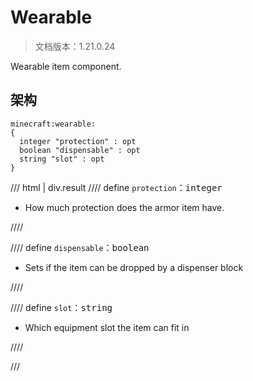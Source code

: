 # Wearable

> 文档版本：1.21.0.24

Wearable item component.

## 架构

```mcschema
minecraft:wearable:
{
  integer "protection" : opt
  boolean "dispensable" : opt
  string "slot" : opt
}

```

/// html | div.result
//// define
`protection`：<samp>integer</samp>

- How much protection does the armor item have.


////


//// define
`dispensable`：<samp>boolean</samp>

- Sets if the item can be dropped by a dispenser block


////


//// define
`slot`：<samp>string</samp>

- Which equipment slot the item can fit in


////


///

